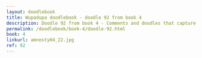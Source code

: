 ```yaml
---
layout: doodlebook
title: Wupadupa doodlebook - doodle 92 from book 4
description: Doodle 92 from book 4 - Comments and doodles that capture the essence of this event  
permalink: /doodlebook/book-4/doodle-92.html
book: 4
linkurl: amnesty04_22.jpg
ref: 92
---	  
```

																																																																							